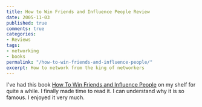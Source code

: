 ```yaml
---
title: How to Win Friends and Influence People Review
date: 2005-11-03
published: true
comments: true
categories:
- Reviews
tags:
- networking
- books
permalink: "/how-to-win-friends-and-influence-people/"
excerpt: How to network from the king of networkers
---
```

I've had this book [How To Win Friends and Influence People](https://amzn.to/3VYI7Uk) on my shelf for quite a while. I finally made time to read it. I can understand why it is so famous. I enjoyed it very much.